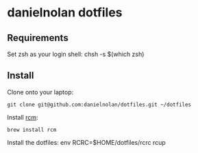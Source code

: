 # danielnolan dotfiles

## Requirements

Set zsh as your login shell:
    chsh -s $(which zsh)

## Install

Clone onto your laptop:

    git clone git@github.com:danielnolan/dotfiles.git ~/dotfiles

Install [rcm](https://github.com/thoughtbot/rcm):

    brew install rcm

Install the dotfiles:
    env RCRC=$HOME/dotfiles/rcrc rcup
